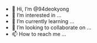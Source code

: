 - 👋 Hi, I’m @94deokyong
- 👀 I’m interested in ...
- 🌱 I’m currently learning ...
- 💞️ I’m looking to collaborate on ...
- 📫 How to reach me ...

<!---
94deokyong/94deokyong is a ✨ special ✨ repository because its `README.md` (this file) appears on your GitHub profile.
You can click the Preview link to take a look at your changes.
--->
